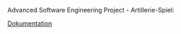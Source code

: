 Advanced Software Engineering Project - Artillerie-Spiel:

[Dokumentation](https://github.com/user-attachments/files/20747363/pham_ase.pdf)
